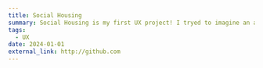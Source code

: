 ```yaml
---
title: Social Housing
summary: Social Housing is my first UX project! I tryed to imagine an application to streamline the renting process starting from research stage. Still work in progress!
tags:
  - UX
date: 2024-01-01
external_link: http://github.com
---
```


